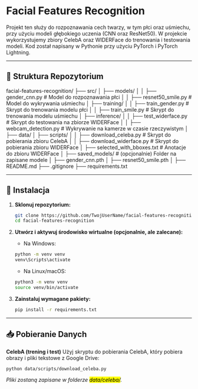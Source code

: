 # Facial Features Recognition

Projekt ten służy do rozpoznawania cech twarzy, w tym płci oraz uśmiechu, przy użyciu modeli głębokiego uczenia (CNN oraz ResNet50). W projekcie wykorzystujemy zbiory CelebA oraz WIDERFace do trenowania i testowania modeli. Kod został napisany w Pythonie przy użyciu PyTorch i PyTorch Lightning.

---

## 📂 Struktura Repozytorium

facial-features-recognition/ 
├── src/
│   ├── models/
│   │   ├── gender_cnn.py         # Model do rozpoznawania płci
│   │   ├── resnet50_smile.py     # Model do wykrywania uśmiechu
│   ├── training/
│   │   ├── train_gender.py       # Skrypt do trenowania modelu płci
│   │   ├── train_smile.py        # Skrypt do trenowania modelu uśmiechu
│   ├── inference/
│   │   ├── test_widerface.py     # Skrypt do testowania na zbiorze WIDERFace
│   │   ├── webcam_detection.py   # Wykrywanie na kamerze w czasie rzeczywistym
│
├── data/
│   ├── scripts/
│   │   ├── download_celeba.py    # Skrypt do pobierania zbioru CelebA
│   │   ├── download_widerface.py # Skrypt do pobierania zbioru WIDERFace
│   ├── selected_with_bboxes.txt  # Anotacje do zbioru WIDERFace
│
├── saved_models/                 # (opcjonalnie) Folder na zapisane modele
│   ├── gender_cnn.pth
│   ├── resnet50_smile.pth
│
├── README.md
├── .gitignore
├── requirements.txt

---

## 🚀 Instalacja

1. **Sklonuj repozytorium:**

   ```bash
   git clone https://github.com/TwojUserName/facial-features-recognition.git
   cd facial-features-recognition

2. **Utwórz i aktywuj środowisko wirtualne (opcjonalnie, ale zalecane):**
   - Na Windows:
   ```bash
   python -m venv venv
   venv\Scripts\activate
   ```
   - Na Linux/macOS:
   ```bash
   python3 -m venv venv
   source venv/bin/activate
   ```

3. **Zainstaluj wymagane pakiety:**
   ```bash
   pip install -r requirements.txt
   ```

---

## 📥 Pobieranie Danych

**CelebA (trening i test)**
   Użyj skryptu do pobierania CelebA, który pobiera obrazy i pliki tekstowe z Google Drive:
   ```bash
   python data/scripts/download_celeba.py
   ```
   *Pliki zostaną zapisane w folderze <mark>data/celeba/</mark>.*



